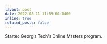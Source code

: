 ```yaml
---
layout: post
date: 2022-08-21 11:59:00-0400
inline: true
related_posts: false
---
```


Started Georgia Tech's Online Masters program.
